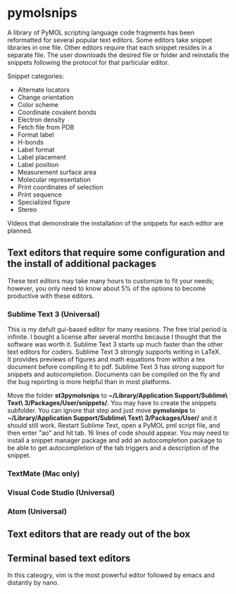 # pymolsnips

A library of PyMOL scripting language code fragments has been reformatted for several popular text editors.
Some editors take snippet libraries in one file. 
Other editors require that each snippet resides in a separate file. 
The user downloads the desired file or folder and reinstalls the snippets following the protocol for that particular editor.

Snippet categories:

- Alternate locators
- Change orientation
- Color scheme
- Coordinate covalent bonds
- Electron density
- Fetch file from PDB
- Format label
- H-bonds
- Label format
- Label placement
- Label position
- Measurement surface area
- Molecular representation
- Print coordinates of selection
- Print sequence
- Specialized figure
- Stereo


Videos that demonstrate the installation of the snippets for each editor are planned.

<h2>Text editors that require some configuration and the install of additional packages</h2>
These text editors may take many hours to customize to fit your needs; however, you only need to 
know about 5% of the options to become productive with these editors. 

<h3>Sublime Text 3 (Universal)</h3>

This is my defult gui-based editor for many reasions.
The free trial period is infinite. 
I bought a license after several months because I thought that the software was worth it.
Sublime Text 3 starts up much faster than the other text editors for coders.
Sublime Text 3 strongly supports writing in LaTeX.  
It provides previews of figures and math equations from within a tex document before compiling it to pdf.
Sublime Text 3 has strong support for snippets and autocompletion.
Documents can be compiled on the fly and the bug reporting is more helpful than in most platforms. 

Move the folder **st3pymolsnips** to **~/Library/Application Support/Sublime\ Text\ 3/Packages/User/snippets/**.
You may have to create the snippets subfolder. 
You can ignore that step and just move **pymolsnips** to **~/Library/Application Support/Sublime\ Text\ 3/Packages/User/** and it should still work.
Restart Sublime Text, open a PyMOL pml script file, and then enter "ao" and  hit tab.
16 lines of code should appear.
You may need to install a snippet manager package and add an autocompletion package to be able to get autocompletion of the tab triggers and a description of the snippet. 

<h3>TextMate (Mac only)</h3>



<h3>Visual Code Studio (Universal)</h3>



<h3>Atom (Universal)</h3>




<h2>Text editors that are ready out of the box</h2>


<h2>Terminal based text editors</h2>
In this cateogry, vim is the most powerful editor followed by emacs and distantly by nano.


